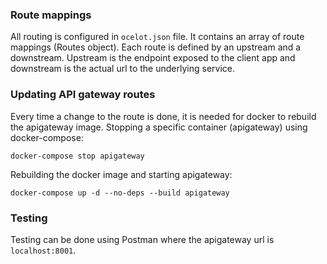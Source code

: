 ### Route mappings

All routing is configured in `ocelot.json` file. It contains an array of route mappings (Routes object). Each route is 
defined by an upstream and a downstream. Upstream is the endpoint exposed to the client app and downstream is the actual
 url to the underlying service.

### Updating API gateway routes

Every time a change to the route is done, it is needed for docker to rebuild the apigateway image.
Stopping a specific container (apigateway) using docker-compose:

`docker-compose stop apigateway`

Rebuilding the docker image and starting apigateway:

`docker-compose up -d --no-deps --build apigateway`

### Testing

Testing can be done using Postman where the apigateway url is `localhost:8001`.